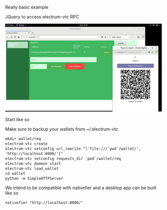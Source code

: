Really basic example

JQuery to access electrum-vtc RPC

![screenshot](screenie.png)

Start like so

Make sure to backup your wallets from ~/.electrum-vtc

```
mkdir wallet/req
electrum-vtc create
electrum-vtc setconfig url_rewrite "['file:///`pwd`/wallet/', 'http://localhost:8000/']"
electrum-vtc setconfig requests_dir `pwd`/wallet/req
electrum-vtc daemon start
electrum-vtc load_wallet
cd wallet
python -m SimpleHTTPServer
```

We intend to be compatible with nativefier and a desktop app can be built like so

```
nativefier "http://localhost:8000/"
```
